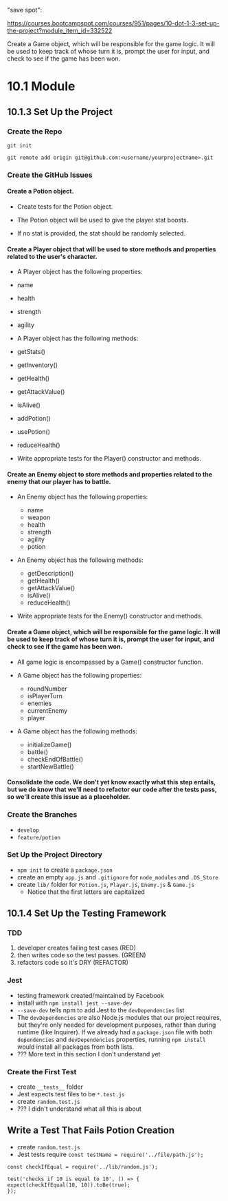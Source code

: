 "save spot":

https://courses.bootcampspot.com/courses/951/pages/10-dot-1-3-set-up-the-project?module_item_id=332522

Create a Game object, which will be responsible for the game logic. It will be used to keep track of whose turn it is, prompt the user for input, and check to see if the game has been won.

# 10.1 Module

## 10.1.3 Set Up the Project

### Create the Repo

```
git init

git remote add origin git@github.com:<username/yourprojectname>.git
```

### Create the GitHub Issues

#### Create a Potion object.

-   Create tests for the Potion object.

-   The Potion object will be used to give the player stat boosts.

-   If no stat is provided, the stat should be randomly selected.

#### Create a Player object that will be used to store methods and properties related to the user's character.

-   A Player object has the following properties:

-   name

-   health

-   strength

-   agility

-   A Player object has the following methods:

-   getStats()

-   getInventory()

-   getHealth()

-   getAttackValue()

-   isAlive()

-   addPotion()

-   usePotion()

-   reduceHealth()

-   Write appropriate tests for the Player() constructor and methods.

#### Create an Enemy object to store methods and properties related to the enemy that our player has to battle.

-   An Enemy object has the following properties:

    -   name
    -   weapon
    -   health
    -   strength
    -   agility
    -   potion

-   An Enemy object has the following methods:

    -   getDescription()
    -   getHealth()
    -   getAttackValue()
    -   isAlive()
    -   reduceHealth()

-   Write appropriate tests for the Enemy() constructor and methods.

#### Create a Game object, which will be responsible for the game logic. It will be used to keep track of whose turn it is, prompt the user for input, and check to see if the game has been won.

-   All game logic is encompassed by a Game() constructor function.
-   A Game object has the following properties:

    -   roundNumber
    -   isPlayerTurn
    -   enemies
    -   currentEnemy
    -   player

-   A Game object has the following methods:
    -   initializeGame()
    -   battle()
    -   checkEndOfBattle()
    -   startNewBattle()

#### Consolidate the code. We don't yet know exactly what this step entails, but we do know that we'll need to refactor our code after the tests pass, so we'll create this issue as a placeholder.

### Create the Branches

-   `develop`
-   `feature/potion`

### Set Up the Project Directory

-   `npm init` to create a `package.json`
-   create an empty `app.js` and `.gitignore` for `node_modules` and `.DS_Store`
-   create `lib/` folder for `Potion.js`, `Player.js`, `Enemy.js` & `Game.js`
    -   Notice that the first letters are capitalized

## 10.1.4 Set Up the Testing Framework

### TDD

1. developer creates failing test cases (RED)
2. then writes code so the test passes. (GREEN)
3. refactors code so it's DRY (REFACTOR)

### Jest

-   testing framework created/maintained by Facebook
-   install with `npm install jest --save-dev`
-   `--save-dev` tells npm to add Jest to the `devDependencies` list
-   The `devDependencies` are also Node.js modules that our project requires, but they're only needed for development purposes, rather than during runtime (like Inquirer). If we already had a `package.json` file with both `dependencies` and `devDependencies` properties, running `npm install` would install all packages from both lists.
-   ??? More text in this section I don't understand yet

### Create the First Test

-   create `__tests__` folder
-   Jest expects test files to be `*.test.js`
-   create `random.test.js`
-   ??? I didn't understand what all this is about

## Write a Test That Fails Potion Creation

-   create `random.test.js`
-   Jest tests require `const testName = require('../file/path.js');`

```
const checkIfEqual = require('../lib/random.js');

test('checks if 10 is equal to 10', () => {
expect(checkIfEqual(10, 10)).toBe(true);
});
```
